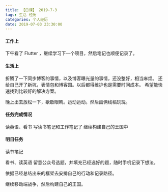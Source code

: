 ```yaml
---
title: 【日课】 2019-7-3
tags: 生活 经历
categories: 个人经历
date: 2019-07-03 23:30:00
---
```


#### 工作上

下午看了 Flutter ，继续学习下一个项目，然后笔记也顺便记录了。

#### 生活上

折腾了一下同步博客的事情，以及博客曝光量的事情，还没整好，相当麻烦。
还给自己开了新坑，表情包和博客园。以后都得维护也是需要时间成本。
希望能快速找到比较好的解决方案。

晚上出去放松一下，歇歇眼睛。运动运动。然后画俩线稿玩玩。

#### 任务完成情况

读英语、看书
写读书笔记和工作笔记了
继续构建自己的王国中

#### 明日任务
读书笔记

看书、读英语
留意公众号选题，并填充已经选好的题，随时手机记录下想法。

依据已经总结出来的框架去安排自己的行动和记录路径。

继续移动端战争，然后构建自己的王国。
